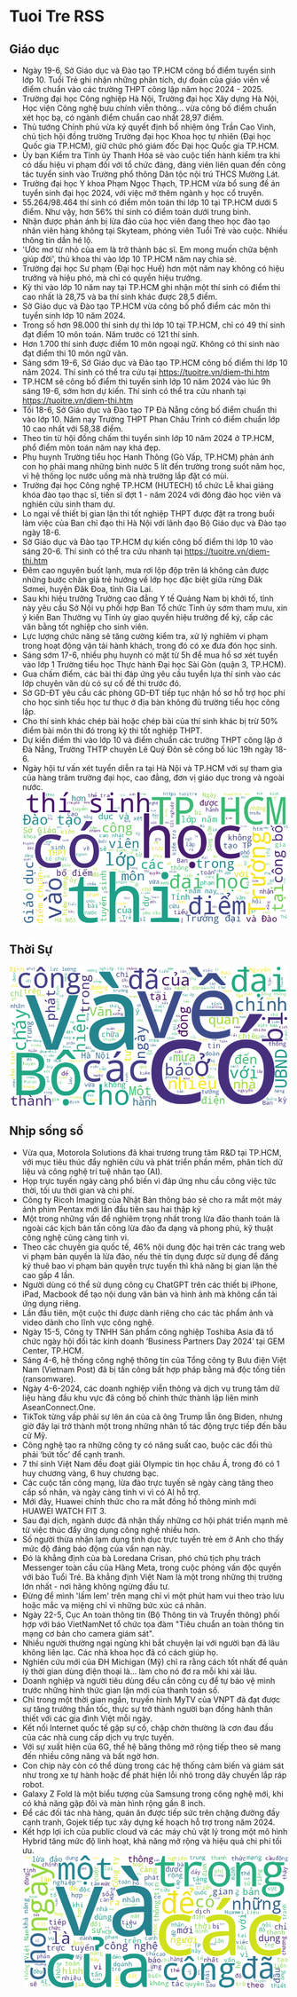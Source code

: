 # Tuoi Tre RSS 

## Giáo dục 
- Ngày 19-6, Sở Giáo dục và Đào tạo TP.HCM công bố điểm tuyển sinh lớp 10. Tuổi Trẻ ghi nhận những phân tích, dự đoán của giáo viên về điểm chuẩn vào các trường THPT công lập năm học 2024 - 2025.
- Trường đại học Công nghiệp Hà Nội, Trường đại học Xây dựng Hà Nội, Học viện Công nghệ bưu chính viễn thông... vừa công bố điểm chuẩn xét học bạ, có ngành điểm chuẩn cao nhất 28,97 điểm.
- Thủ tướng Chính phủ vừa ký quyết định bổ nhiệm ông Trần Cao Vinh, chủ tịch hội đồng trường Trường đại học Khoa học tự nhiên (Đại học Quốc gia TP.HCM), giữ chức phó giám đốc Đại học Quốc gia TP.HCM.
- Ủy ban Kiểm tra Tỉnh ủy Thanh Hóa sẽ vào cuộc tiến hành kiểm tra khi có dấu hiệu vi phạm đối với tổ chức đảng, đảng viên liên quan đến công tác tuyển sinh vào Trường phổ thông Dân tộc nội trú THCS Mường Lát.
- Trường đại học Y khoa Phạm Ngọc Thạch, TP.HCM vừa bổ sung đề án tuyển sinh đại học 2024, với việc mở thêm ngành y học cổ truyền.
- 55.264/98.464 thí sinh có điểm môn toán thi lớp 10 tại TP.HCM dưới 5 điểm. Như vậy, hơn 56% thí sinh có điểm toán dưới trung bình.
- Nhận được phản ánh bị lừa đảo của học viên đang theo học đào tạo nhân viên hàng không tại Skyteam, phóng viên Tuổi Trẻ vào cuộc. Nhiều thông tin dần hé lộ.
- 'Ước mơ từ nhỏ của em là trở thành bác sĩ. Em mong muốn chữa bệnh giúp đời', thủ khoa thi vào lớp 10 TP.HCM năm nay chia sẻ.
- Trường đại học Sư phạm (Đại học Huế) hơn một năm nay không có hiệu trưởng và hiệu phó, mà chỉ có quyền hiệu trưởng.
- Kỳ thi vào lớp 10 năm nay tại TP.HCM ghi nhận một thí sinh có điểm thi cao nhất là 28,75 và ba thí sinh khác được 28,5 điểm.
- Sở Giáo dục và Đào tạo TP.HCM vừa công bố phổ điểm các môn thi tuyển sinh lớp 10 năm 2024.
- Trong số hơn 98.000 thí sinh dự thi lớp 10 tại TP.HCM, chỉ có 49 thí sinh đạt điểm 10 môn toán. Năm trước có 121 thí sinh.
- Hơn 1.700 thí sinh được điểm 10 môn ngoại ngữ. Không có thí sinh nào đạt điểm thi 10 môn ngữ văn.
- Sáng sớm 19-6, Sở Giáo dục và Đào tạo TP.HCM công bố điểm thi lớp 10 năm 2024. Thí sinh có thể tra cứu tại https://tuoitre.vn/diem-thi.htm
- TP.HCM sẽ công bố điểm thi tuyển sinh lớp 10 năm 2024 vào lúc 9h sáng 19-6, sớm hơn dự kiến. Thí sinh có thể tra cứu nhanh tại https://tuoitre.vn/diem-thi.htm
- Tối 18-6, Sở Giáo dục và Đào tạo TP Đà Nẵng công bố điểm chuẩn thi vào lớp 10. Năm nay Trường THPT Phan Châu Trinh có điểm chuẩn lớp 10 cao nhất với 58,38 điểm.
- Theo tin từ hội đồng chấm thi tuyển sinh lớp 10 năm 2024 ở TP.HCM, phổ điểm môn toán năm nay khá đẹp.
- Phụ huynh Trường tiểu học Hanh Thông (Gò Vấp, TP.HCM) phản ánh con họ phải mang những bình nước 5 lít đến trường trong suốt năm học, vì hệ thống lọc nước uống mà nhà trường lắp đặt có mùi.
- Trường đại học Công nghệ TP.HCM (HUTECH) tổ chức Lễ khai giảng khóa đào tạo thạc sĩ, tiến sĩ đợt 1 - năm 2024 với đông đảo học viên và nghiên cứu sinh tham dự.
- Lo ngại về thiết bị gian lận thi tốt nghiệp THPT được đặt ra trong buổi làm việc của Ban chỉ đạo thi Hà Nội với lãnh đạo Bộ Giáo dục và Đào tạo ngày 18-6.
- Sở Giáo dục và Đào tạo TP.HCM dự kiến công bố điểm thi lớp 10 vào sáng 20-6. Thí sinh có thể tra cứu nhanh tại https://tuoitre.vn/diem-thi.htm
- Đêm cao nguyên buốt lạnh, mưa rơi lộp độp trên lá không cản được những bước chân già trẻ hướng về lớp học đặc biệt giữa rừng Đăk Sơmei, huyện Đăk Đoa, tỉnh Gia Lai.
- Sau khi hiệu trưởng Trường cao đẳng Y tế Quảng Nam bị khởi tố, tỉnh này yêu cầu Sở Nội vụ phối hợp Ban Tổ chức Tỉnh ủy sớm tham mưu, xin ý kiến Ban Thường vụ Tỉnh ủy giao quyền hiệu trưởng để ký, cấp các văn bằng tốt nghiệp cho sinh viên.
- Lực lượng chức năng sẽ tăng cường kiểm tra, xử lý nghiêm vi phạm trong hoạt động vận tải hành khách, trong đó có xe đưa đón học sinh.
- Sáng sớm 17-6, nhiều phụ huynh có mặt từ 5h để mua hồ sơ xét tuyển vào lớp 1 Trường tiểu học Thực hành Đại học Sài Gòn (quận 3, TP.HCM).
- Gua chấm điểm, các bài thi đáp ứng yêu cầu tuyển lựa thí sinh vào các lớp chuyên văn dù có sự cố đề thi trước đó.
- Sở GD-ĐT yêu cầu các phòng GD-ĐT tiếp tục nhận hồ sơ hỗ trợ học phí cho học sinh tiểu học tư thục ở địa bàn không đủ trường tiểu học công lập.
- Cho thí sinh khác chép bài hoặc chép bài của thí sinh khác bị trừ 50% điểm bài môn thi đó trong kỳ thi tốt nghiệp THPT.
- Dự kiến điểm thi vào lớp 10 và điểm chuẩn các trường THPT công lập ở Đà Nẵng, Trường THTP chuyên Lê Quý Đôn sẽ công bố lúc 19h ngày 18-6.
- Ngày hội tư vấn xét tuyển diễn ra tại Hà Nội và TP.HCM với sự tham gia của hàng trăm trường đại học, cao đẳng, đơn vị giáo dục trong và ngoài nước.
![Edu](Edu.png)
## Thời Sự 
![New](News.png)
## Nhịp sống số 
- Vừa qua, Motorola Solutions đã khai trương trung tâm R&amp;D tại TP.HCM, với mục tiêu thúc đẩy nghiên cứu và phát triển phần mềm, phân tích dữ liệu và công nghệ trí tuệ nhân tạo (AI).
- Họp trực tuyến ngày càng phổ biến vì đáp ứng nhu cầu công việc tức thời, tối ưu thời gian và chi phí.
- Công ty Ricoh Imaging của Nhật Bản thông báo sẽ cho ra mắt một máy ảnh phim Pentax mới lần đầu tiên sau hai thập kỷ
- Một trong những vấn đề nghiêm trọng nhất trong lừa đảo thanh toán là ngoài các kịch bản tấn công lừa đảo đa dạng và phong phú, kỹ thuật công nghệ cũng càng tinh vi.
- Theo các chuyên gia quốc tế, 46% nội dung độc hại trên các trang web vi phạm bản quyền là lừa đảo, nếu thẻ tín dụng được sử dụng để đăng ký thuê bao vi phạm bản quyền trực tuyến thì khả năng bị gian lận thẻ cao gấp 4 lần.
- Người dùng có thể sử dụng công cụ ChatGPT trên các thiết bị iPhone, iPad, Macbook để tạo nội dung văn bản và hình ảnh mà không cần tải ứng dụng riêng.
- Lần đầu tiên, một cuộc thi được dành riêng cho các tác phẩm ảnh và video dành cho lĩnh vực công nghệ.
- Ngày 15-5, Công ty TNHH Sản phẩm công nghiệp Toshiba Asia đã tổ chức ngày hội đối tác kinh doanh ‘Business Partners Day 2024’ tại GEM Center, TP.HCM.
- Sáng 4-6, hệ thống công nghệ thông tin của Tổng công ty Bưu điện Việt Nam (Vietnam Post) đã bị tấn công bất hợp pháp bằng mã độc tống tiền (ransomware).
- Ngày 4-6-2024, các doanh nghiệp viễn thông và dịch vụ trung tâm dữ liệu hàng đầu khu vực đã công bố chính thức thành lập liên minh AseanConnect.One.
- TikTok từng vấp phải sự lên án của cả ông Trump lẫn ông Biden, nhưng giờ đây lại trở thành một trong những nhân tố tác động trực tiếp đến bầu cử Mỹ.
- Công nghệ tạo ra những công ty có năng suất cao, buộc các đối thủ phải ‘bứt tốc’ để cạnh tranh.
- 7 thí sinh Việt Nam đều đoạt giải Olympic tin học châu Á, trong đó có 1 huy chương vàng, 6 huy chương bạc.
- Các cuộc tấn công mạng, lừa đảo trực tuyến sẽ ngày càng tăng theo cấp số nhân, và ngày càng tinh vi vì có AI hỗ trợ.
- Mới đây, Huawei chính thức cho ra mắt đồng hồ thông minh mới HUAWEI WATCH FIT 3.
- Sau đại dịch, ngành dược đã nhận thấy những cơ hội phát triển mạnh mẽ từ việc thúc đẩy ứng dụng công nghệ nhiều hơn.
- Số người thừa nhận lạm dụng tình dục trực tuyến trẻ em ở Anh cho thấy mức độ đáng báo động của vấn nạn này.
- Đó là khẳng định của bà Loredana Crisan, phó chủ tịch phụ trách Messenger toàn cầu của Hãng Meta, trong cuộc phỏng vấn độc quyền với báo Tuổi Trẻ. Bà khẳng định Việt Nam là một trong những thị trường lớn nhất - nơi hãng không ngừng đầu tư.
- Đừng để mình 'lấm lem' trên mạng chỉ vì một phút ham vui theo trào lưu hoặc mắc vạ miệng chỉ vì những bức xúc cá nhân.
- Ngày 22-5, Cục An toàn thông tin (Bộ Thông tin và Truyền thông) phối hợp với báo VietNamNet tổ chức tọa đàm "Tiêu chuẩn an toàn thông tin mạng cơ bản cho camera giám sát".
- Nhiều người thường ngại ngùng khi bắt chuyện lại với người bạn đã lâu không liên lạc. Các nhà khoa học đã có cách giúp họ.
- Nghiên cứu mới của ĐH Michigan (Mỹ) chỉ ra rằng cách tốt nhất để quản lý thời gian dùng điện thoại là... làm cho nó đơ ra mỗi khi xài lâu.
- Doanh nghiệp và người tiêu dùng đều cần công cụ để tự bảo vệ mình trước những hình thức gian lận mới của thanh toán số.
- Chỉ trong một thời gian ngắn, truyền hình MyTV của VNPT đã đạt được sự tăng trưởng thần tốc, thực sự trở thành người bạn đồng hành thân thiết với các gia đình Việt mỗi ngày.
- Kết nối Internet quốc tế gặp sự cố, chập chờn thường là cơn đau đầu của các nhà cung cấp dịch vụ trực tuyến.
- Với sự xuất hiện của 6G, thế hệ băng thông mở rộng tiếp theo sẽ mang đến nhiều công năng và bất ngờ hơn.
- Con chip này còn có thể dùng trong các hệ thống cảm biến và giám sát như trong xe tự hành hoặc để phát hiện lỗi nhỏ trong dây chuyền lắp ráp robot.
- Galaxy Z Fold là một biểu tượng của Samsung trong công nghệ mới, khi có khả năng gập đôi và màn hình rộng gần 8 inch.
- Để các đối tác nhà hàng, quán ăn được tiếp sức trên chặng đường đầy cạnh tranh, Gojek tiếp tục xây dựng kế hoạch hỗ trợ trong năm 2024.
- Kết hợp lợi ích của public cloud và các máy chủ vật lý trong một mô hình Hybrid tăng mức độ linh hoạt, khả năng mở rộng và hiệu quả chi phí tối ưu.
![life](Life.png)
